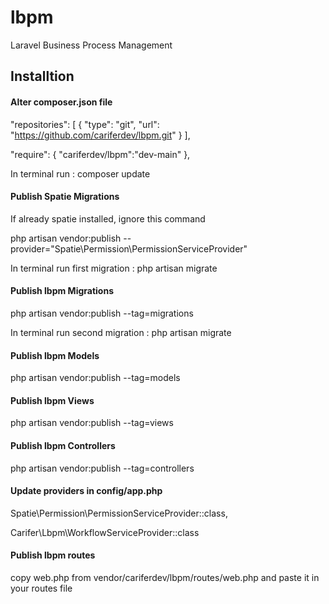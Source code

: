 # lbpm
Laravel Business Process Management

## Installtion

#### Alter composer.json file

 "repositories": [
        {
            "type": "git",
            "url": "https://github.com/cariferdev/lbpm.git"
        }
    ],

"require": 
{
    "cariferdev/lbpm":"dev-main"
},

In terminal run : composer update

#### Publish Spatie Migrations

If already spatie installed, ignore this command

php artisan vendor:publish --provider="Spatie\Permission\PermissionServiceProvider"

In terminal run first migration : php artisan migrate

#### Publish lbpm Migrations

php artisan vendor:publish --tag=migrations

In terminal run second migration : php artisan migrate

#### Publish lbpm Models

php artisan vendor:publish --tag=models

#### Publish lbpm Views 

php artisan vendor:publish --tag=views

#### Publish lbpm Controllers

php artisan vendor:publish --tag=controllers

#### Update providers in config/app.php

Spatie\Permission\PermissionServiceProvider::class,

Carifer\Lbpm\WorkflowServiceProvider::class

#### Publish lbpm routes

copy web.php from vendor/cariferdev/lbpm/routes/web.php and paste it in your routes file
